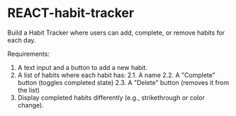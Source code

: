 # REACT-habit-tracker
Build a Habit Tracker where users can add, complete, or remove habits for each day.

Requirements:
1. A text input and a button to add a new habit.
2. A list of habits where each habit has:
    2.1. A name
    2.2. A "Complete" button (toggles completed state)
    2.3. A "Delete" button (removes it from the list)
3. Display completed habits differently (e.g., strikethrough or color change).
